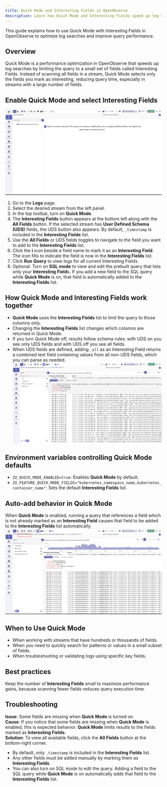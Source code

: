 ```yaml
---
title: Quick Mode and Interesting Fields in OpenObserve
description: Learn how Quick Mode and Interesting Fields speed up log searches in OpenObserve by scanning only selected fields.
---
```

This guide explains how to use Quick Mode with Interesting Fields in OpenObserve to optimize log searches and improve query performance.

## Overview
Quick Mode is a performance optimization in OpenObserve that speeds up log searches by limiting the query to a small set of fields called Interesting Fields. Instead of scanning all fields in a stream, Quick Mode selects only the fields you mark as interesting, reducing query time, especially in streams with a large number of fields.

## Enable Quick Mode and select Interesting Fields
![Enable Quick Mode](../../images/quickmode-enable.gif)

1. Go to the **Logs** page.
2. Select the desired stream from the left panel.
3. In the top toolbar, turn on **Quick Mode**.
4. The **Interesting Fields** button appears at the bottom left along with the **All Fields** button. If the selected stream has **User Defined Schema (UDS)** fields, the UDS button also appears. By default, `_timestamp` is included in the **Interesting Fields** list.
5. Use the **All Fields** or UDS fields toggles to navigate to the field you want to add to the **Interesting Fields** list.
6. Click the **i** icon beside a field name to mark it as an **Interesting Field**. The icon fills to indicate the field is now in the **Interesting Fields** list. 
7. Click **Run Query** to view logs for all current Interesting Fields.
8. Optional. Turn on **SQL mode** to view and edit the prebuilt query that lists only your **Interesting Field**s. If you add a new field to the SQL query while **Quick Mode** is on, that field is automatically added to the **Interesting Fields** list.

## How Quick Mode and Interesting Fields work together
- **Quick Mode** uses the **Interesting Fields** list to limit the query to those columns only.
- Changing the **Interesting Fields** list changes which columns are returned in Quick Mode.
- If you turn Quick Mode off, results follow schema rules: with UDS on you see only UDS fields and with UDS off you see all fields.
- When UDS fields are defined, adding `_all` as an Interesting Field returns a combined text field containing values from all non-UDS fields, which you can parse as needed.
![quickmode-interesting-fields](../../images/quickmode-interesting-field.png)

## Environment variables controlling Quick Mode defaults
- `ZO_QUICK_MODE_ENABLED=true`: Enables **Quick Mode** by default.
- `ZO_FEATURE_QUICK_MODE_FIELDS="kubernetes_namespace_name,kubernetes_container_name"`: Sets the default **Interesting Fields** list.

## Auto-add behavior in Quick Mode
When **Quick Mode** is enabled, running a query that references a field which is not already marked as an **Interesting Field** causes that field to be added to the **Interesting Fields** list automatically.
![Auto-add Behavior Quick Mode](../../images/auto-add-in-quick-mode.gif)

## When to Use Quick Mode
- When working with streams that have hundreds or thousands of fields.
- When you need to quickly search for patterns or values in a small subset of fields.
- When troubleshooting or validating logs using specific key fields.

## Best practices
Keep the number of **Interesting Fields** small to maximize performance gains, because scanning fewer fields reduces query execution time.

## Troubleshooting
**Issue**: Some fields are missing when **Quick Mode** is turned on. <br>
**Cause**: If you notice that some fields are missing when **Quick Mode** is enabled, this is expected behavior. **Quick Mode** limits results to the fields marked as **Interesting Fields**.<br>
**Solution**: To view all available fields, click the **All Fields** button at the bottom-right corner.

- By default, only `_timestamp` is included in the **Interesting Fields** list.
- Any other fields must be added manually by marking them as **Interesting Fields**.
- You can also turn on SQL mode to edit the query. Adding a field to the SQL query while **Quick Mode** is on automatically adds that field to the **Interesting Fields** list.

